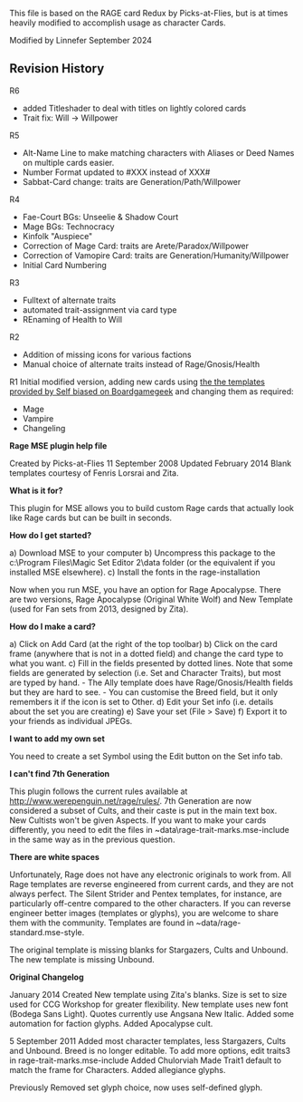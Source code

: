 This file is based on the RAGE card Redux by Picks-at-Flies, but is at times heavily modified to accomplish usage as character Cards.

Modified by Linnefer
September 2024

## Revision History ##
R6
* added Titleshader to deal with titles on lightly colored cards
* Trait fix: Will -> Willpower

R5
* Alt-Name Line to make matching characters with Aliases or Deed Names on multiple cards easier.
* Number Format updated to #XXX instead of XXX#
* Sabbat-Card change: traits are Generation/Path/Willpower

R4
* Fae-Court BGs: Unseelie & Shadow Court
* Mage BGs: Technocracy
* Kinfolk "Auspiece"
* Correction of Mage Card: traits are Arete/Paradox/Willpower
* Correction of Vamopire Card: traits are Generation/Humanity/Willpower
* Initial Card Numbering

R3
* Fulltext of alternate traits
* automated trait-assignment via card type
* REnaming of Health to Will

R2
* Addition of missing icons for various factions
* Manual choice of alternate traits instead of Rage/Gnosis/Health

R1
Initial modified version, adding new cards using [the the templates provided by Self biased on Boardgamegeek](https://boardgamegeek.com/thread/2163791/rage-card-frame-update-and-rework) and changing them as required:
* Mage
* Vampire
* Changeling


__Rage MSE plugin help file__

Created by Picks-at-Flies
11 September 2008
Updated February 2014
Blank templates courtesy of Fenris Lorsrai and Zita.

__What is it for?__

This plugin for MSE allows you to build custom Rage cards that actually look like Rage cards but can be built in seconds.

__How do I get started?__

a) Download MSE to your computer
b) Uncompress this package to the c:\Program Files\Magic Set Editor 2\data folder (or the equivalent if you installed MSE elsewhere).
c) Install the fonts in the rage-installation

Now when you run MSE, you have an option for Rage Apocalypse. There are two versions, Rage Apocalypse (Original White Wolf) and New Template (used for Fan sets from 2013, designed by Zita).

__How do I make a card?__

a) Click on Add Card (at the right of the top toolbar)
b) Click on the card frame (anywhere that is not in a dotted field) and change the card type to what you want.
c) Fill in the fields presented by dotted lines.  Note that some fields are generated by selection (i.e. Set and Character Traits), but most are typed by hand.
	- The Ally template does have Rage/Gnosis/Health fields but they are hard to see.
	- You can customise the Breed field, but it only remembers it if the icon is set to Other.
d) Edit your Set info (i.e. details about the set you are creating)
e) Save your set (File > Save)
f) Export it to your friends as individual JPEGs.

__I want to add my own set__

You need to create a set Symbol using the Edit button on the Set info tab.

__I can't find 7th Generation__

This plugin follows the current rules available at http://www.werepenguin.net/rage/rules/.  7th Generation are now considered a subset of Cults, and their caste is put in the main text box.  New Cultists won't be given Aspects.  If you want to make your cards differently, you need to edit the files in ~data\rage-trait-marks.mse-include in the same way as in the previous question.

__There are white spaces__

Unfortunately, Rage does not have any electronic originals to work from.  All Rage templates are reverse engineered from current cards, and they are not always perfect.  The Silent Strider and Pentex templates, for instance, are particularly off-centre compared to the other characters.  If you can reverse engineer better images (templates or glyphs), you are welcome to share them with the community.  Templates are found in ~data/rage-standard.mse-style.

The original template is missing blanks for Stargazers, Cults and Unbound.
The new template is missing Unbound.

__Original Changelog__

January 2014
	Created New template using Zita's blanks. Size is set to size used for CCG Workshop for greater flexibility.
		New template uses new font (Bodega Sans Light).
		Quotes currently use Angsana New Italic.
		Added some automation for faction glyphs.
	Added Apocalypse cult.
	

5 September 2011
	Added most character templates, less Stargazers, Cults and Unbound.
	Breed is no longer editable.  To add more options, edit traits3 in rage-trait-marks.mse-include
	Added Chulorviah
	Made Trait1 default to match the frame for Characters.
	Added allegiance glyphs.
	
Previously
	Removed set glyph choice, now uses self-defined glyph.
	
